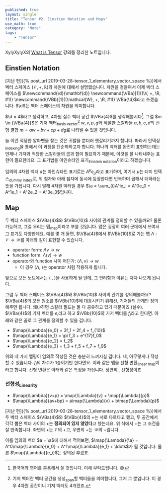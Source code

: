 ```yaml
---
published: true
layout: single
title: "Tensor #2. Einstien Notation and Maps"
use_math: true
category: "Note"
tags: 
    - "Tensor"
---
```

XylyXylyX의 [What is Tensor](https://www.youtube.com/watch?v=_pKxbNyjNe8&list=PLRlVmXqzHjUQARA37r4Qw3SHPqVXgqO6c) 강의를 정리한 노트입니다.

## Einstien Notation
[지난 편]({% post_url 2019-03-28-tensor_1_elementary_vector_space %})에서 벡터 스페이스 $\newcommand{\V}{\mathcal{V}} \newcommand{\R}{\mathbb{R}} (\V, +, \R)$와 차원에 대해서 설명했습니다. 차원을 곁들여서 이제 벡터 스페이스를 $\newcommand{\d}{\mathbf{d}} \newcommand{\VBa}[1]{(\V, +, \R, #1)} \newcommand{\VBb}[1]{(\mathcal{W}, +, \R, #1)} \VBa{\d}$라고 쓰겠습니다. $\d$는 벡터 스페이스의 차원을 의미합니다.

$\d = 4$라고 생각하고, 4차원 실수 벡터 공간 $\VBa{4}$를 생각해봅시다[^1]. 그럼 $m \in {\VBa{4}}$은 기저 벡터<sub>basis vector</sub>[^2] $w, v, p, g$와 적절한 스칼라들 $a, b, c, d$의 선형 결합 $m = aw + bv + cp + dg$로 나타낼 수 있을 것입니다.

늘 이런 적당한 알파벳을 찾는 것은 귀찮을 뿐더러 헷갈리기까지 합니다. 따라서 인덱싱<sub>indexing</sub>을 통해서 이 과정을 단순화하고자 합니다. 하나의 벡터를 완전히 표현하는데는 언제나 기저와 적당한 스칼라들의 곱과 합이 필요하기 때문에, 이것을 잘 나타내주는 표현이 필요한데요. 그 표기법을 아인슈타인 표기<sub>Einstein notation</sub>이라고 하겠습니다.

임의의 4차원 벡터 $a$는 아인슈타인 표기로는 $\newcommand{\a}{A^{\mu}e_{\mu}} \a$라고 표기하며, 여기서 $\mu$는 더미 인덱스<sub>dummy index</sub>로, 위 첨자와 아래 첨자에 동시에 등장한다면 반복하며 곱해서 더하라는 뜻을 가집니다. 다시 말해 4차원 벡터일 경우 $\a = \sum_{i}A^ie_i = A^0e_0 + A^1e_1 + A^2e_2 + A^3e_3$입니다.

## Map
두 벡터 스페이스 $\VBa{4}$와 $\VBb{10}$ 사이의 관계를 정의할 수 있을까요? 물론 가능하고, 그걸 우리는 맵<sub>map</sub>이라고 부를 것입니다. 맵은 굉장히 여러 군데에서 쓰여서 그 표기도 다양한데요. 예를 몇 개 들면, $\VBa{4}$에서 $\VBb{10}$로 가는 맵 $\Lambda : \mathcal{V} \rightarrow \mathcal{W}$를 아래와 같이 표현할 수 있습니다.

- operator form: $\Lambda v \rightarrow w$
- function form: $\Lambda(v) \rightarrow w$
- operator와 function 사이 어딘가: $\langle\Lambda, v\rangle \rightarrow w$
  - 이 경우 $\langle\Lambda,\;\rangle$는 operator 처럼 작용하게 됩니다.

앞으로 모든 노트에서는 $\newcommand{\map}[2]{\langle#1,#2\rangle} \map{\;}{\;}$을 사용하게 될 텐데, 그 편리함과 이유는 차차 나오게 됩니다.

그럼 두 벡터 스페이스 $\VBa{4}$와 $\VBb{10}$ 사이의 관계를 정의해볼까요? $\VBa{4}$의 모든 원소를 $\VBb{10}$에 대응시키기 위해선, 기저들의 관계만 정의해주면 됩니다. 왜냐하면 스칼라 필드는 둘 다 공유하고 있기 때문이죠 (실수). $\VBa{4}$의 기저 벡터를 $e_i$라고 하고 $\VBb{10}$의 기저 벡터를 $f_j$라고 한다면. 아래와 같은 꼴로 그 관계를 정의할 수 있을 겁니다.

- $\map{\Lambda}{e_0} = 3f_1 + 2f_4 + f_{10}$
- $\map{\Lambda}{e_1} = \pi f_3 + e^{17}f_0$
- $\map{\Lambda}{e_2} = f_2$
- $\map{\Lambda}{e_3} = f_3 + f_5 + f_7 + f_9$

위의 네 가지 맵핑이 임의로 작성된 것은 충분히 느껴지실 겁니다. 네, 아무렇게나 작성할 수 있습니다. $f_j$의 차수가 1승이기만 한다면요. 이와 같은 맵을 선형 변환<sub>linear map</sub>이라고 합니다. 선형 변환은 아래와 같은 특징을 가집니다. 당연히.. 선형성이죠.

### 선형성<sub>Linearity</sub>
- $\map{\Lambda}{v+p} = \map{\Lambda}{v} + \map{\Lambda}{p}$
- $\map{\Lambda}{av+bp} = a\map{\Lambda}{v} + b\map{\Lambda}{p}$

[지난 편]({% post_url 2019-03-28-tensor_1_elementary_vector_space %})에서 두 벡터 스페이스 $\VBa{4}$와 $\VBb{4}$의 $+$는 서로 다르다고 했고, 두 공간에서 각각 뽑은 벡터 사이의 $+$는 **정의되어 있지 않았다**고 했는데요. 위 식에서 $+$는 그 조건을 잘 만족합니다. 좌변의 $+$는 $\mathcal{V}$의 $+$고, 우변의 $+$는 $\mathcal{W}$의 $+$입니다.

이를 임의의 벡터 $a = \a$에 대해서 적어보면, $\map{\Lambda}{\a} = A^0\map{\Lambda}{e_0} + A^1\map{\Lambda}{e_1} + \ldots$가 될 것입니다. 물론 $\map{\Lambda}{e_i}$는 정의된 후겠죠.

[^1]: 한국어와 영어를 혼용해서 쓸 것입니다. 이해 부탁드립니다. 😅
[^2]: 기저 벡터란 벡터 공간을 생성<sub>span</sub>할 벡터들을 의미합니다, 그저 그 뿐입니다. 이 경우 4차원 공간이니 기저 벡터도 4개겠죠.
